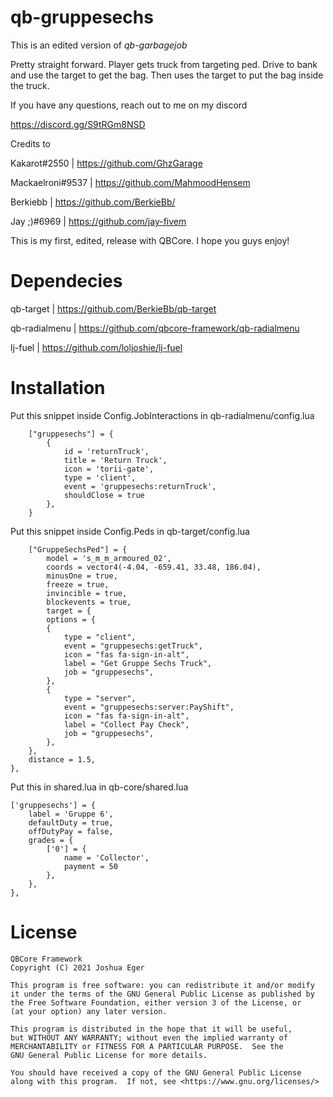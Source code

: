 # qb-gruppesechs
 This is an edited version of *qb-garbagejob*
 
 Pretty straight forward. Player gets truck from targeting ped. Drive to bank and use the target to get the bag. Then uses the target to put the bag inside the truck.
 
 If you have any questions, reach out to me on my discord

 https://discord.gg/S9tRGm8NSD
 
 Credits to 

 Kakarot#2550 | https://github.com/GhzGarage

 Mackaelroni#9537 | https://github.com/MahmoodHensem

 Berkiebb | https://github.com/BerkieBb/
 
 Jay ;)#6969 | https://github.com/jay-fivem

 This is my first, edited, release with QBCore. I hope you guys enjoy!
 
# Dependecies
 qb-target | https://github.com/BerkieBb/qb-target
 
 qb-radialmenu | https://github.com/qbcore-framework/qb-radialmenu
 
 lj-fuel | https://github.com/loljoshie/lj-fuel
 
# Installation

Put this snippet inside Config.JobInteractions in qb-radialmenu/config.lua

        ["gruppesechs"] = {
            {
                id = 'returnTruck',
                title = 'Return Truck',
                icon = 'torii-gate',
                type = 'client',
                event = 'gruppesechs:returnTruck',
                shouldClose = true
            },
        }
Put this snippet inside Config.Peds in qb-target/config.lua

        ["GruppeSechsPed"] = {
            model = 's_m_m_armoured_02', 
            coords = vector4(-4.04, -659.41, 33.48, 186.04),
            minusOne = true, 
            freeze = true, 
            invincible = true, 
            blockevents = true,
            target = { 
            options = {
            {
                type = "client",
                event = "gruppesechs:getTruck",
                icon = "fas fa-sign-in-alt",
                label = "Get Gruppe Sechs Truck",
	            job = "gruppesechs",
            },
            {
                type = "server",
                event = "gruppesechs:server:PayShift",
                icon = "fas fa-sign-in-alt",
                label = "Collect Pay Check",
	            job = "gruppesechs",					
            },
        },
        distance = 1.5,
    },

 Put this in shared.lua in qb-core/shared.lua
 
	['gruppesechs'] = {
        label = 'Gruppe 6',
        defaultDuty = true,
        offDutyPay = false,
        grades = {
            ['0'] = {
                name = 'Collector',
                payment = 50
            },
        },
    },        


# License

    QBCore Framework
    Copyright (C) 2021 Joshua Eger

    This program is free software: you can redistribute it and/or modify
    it under the terms of the GNU General Public License as published by
    the Free Software Foundation, either version 3 of the License, or
    (at your option) any later version.

    This program is distributed in the hope that it will be useful,
    but WITHOUT ANY WARRANTY; without even the implied warranty of
    MERCHANTABILITY or FITNESS FOR A PARTICULAR PURPOSE.  See the
    GNU General Public License for more details.

    You should have received a copy of the GNU General Public License
    along with this program.  If not, see <https://www.gnu.org/licenses/>
